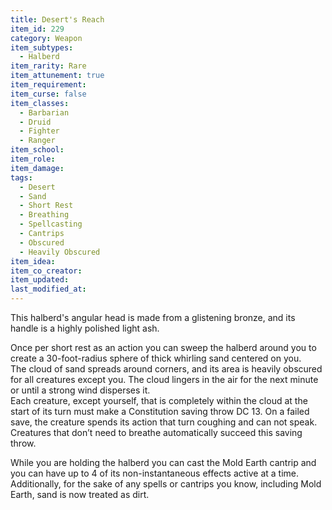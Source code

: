 ```yaml
---
title: Desert's Reach
item_id: 229
category: Weapon
item_subtypes: 
  - Halberd
item_rarity: Rare
item_attunement: true
item_requirement: 
item_curse: false
item_classes: 
  - Barbarian
  - Druid
  - Fighter
  - Ranger
item_school: 
item_role: 
item_damage: 
tags:
  - Desert
  - Sand
  - Short Rest
  - Breathing
  - Spellcasting
  - Cantrips
  - Obscured
  - Heavily Obscured
item_idea: 
item_co_creator: 
item_updated: 
last_modified_at: 
---
```


This halberd's angular head is made from a glistening bronze, and its handle is a highly polished light ash.

Once per short rest as an action you can sweep the halberd around you to create a 30-foot-radius sphere of thick whirling sand centered on you.  
The cloud of sand spreads around corners, and its area is heavily obscured for all creatures except you. The cloud lingers in the air for the next minute or until a strong wind disperses it.  
Each creature, except yourself, that is completely within the cloud at the start of its turn must make a Constitution saving throw DC 13. On a failed save, the creature spends its action that turn coughing and can not speak. Creatures that don’t need to breathe automatically succeed this saving throw.

While you are holding the halberd you can cast the <magic-spell>Mold Earth</magic-spell> cantrip and you can have up to 4 of its non-instantaneous effects active at a time. Additionally, for the sake of any spells or cantrips you know, including <magic-spell>Mold Earth</magic-spell>, sand is now treated as dirt.
